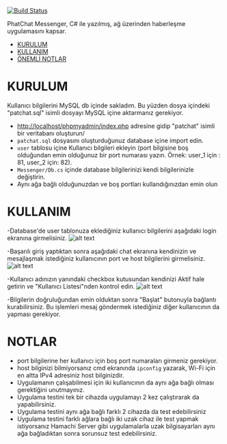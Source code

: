 [![Build Status](https://github.com/ytdl-org/youtube-dl/workflows/CI/badge.svg)](https://github.com/alisahn/csharp-messenger)


PhatChat Messenger, C# ile yazılmış, ağ üzerinden haberleşme uygulamasını kapsar.

- [KURULUM](#kurulum)
- [KULLANIM](#kullanim)
- [ÖNEMLİ NOTLAR](#notlar)

# KURULUM

Kullanıcı bilgilerini MySQL db içinde sakladım. Bu yüzden dosya içindeki "patchat.sql" isimli dosyayı MySQL içine aktarmanız gerekiyor. 

 - [http://localhost/phpmyadmin/index.php](http://localhost/phpmyadmin/index.php) adresine gidip "patchat" isimli bir veritabanı oluşturun/
 - `patchat.sql` dosyasını oluşturduğunuz database içine import edin.
 - `user` tablosu içine Kullanıcı bilgileri ekleyin (port bilgisine boş olduğundan emin olduğunuz bir port numarası yazın. Örnek: user_1 için : 81, user_2 için: 82).
 - `Messenger/Db.cs` içinde database bilgilerinizi kendi bilgilerinizle değiştirin.
 - Aynı ağa bağlı olduğunuzdan ve boş portları kullandığınızdan emin olun


# KULLANIM

 -Database'de user tablonuza eklediğiniz kullanıcı bilgilerini aşağıdaki login ekranına girmelisiniz.
 ![alt text](https://github.com/alisahn/csharp-messenger/blob/master/img/img1.png)

 -Başarılı giriş yaptıktan sonra aşağıdaki chat ekranına kendinizin ve mesajlaşmak istediğiniz kullanıcının port ve host bilgilerini girmelisiniz.
 ![alt text](https://github.com/alisahn/csharp-messenger/blob/master/img/img3.png)

 -Kullanıcı adınızın yanındaki checkbox kutusundan kendinizi Aktif hale getirin ve "Kullanıcı Listesi"nden kontrol edin.
 ![alt text](https://github.com/alisahn/csharp-messenger/blob/master/img/img2.png)

 -Bilgilerin doğruluğundan emin olduktan sonra "Başlat" butonuyla bağlantı kurabilirsiniz. Bu işlemleri mesaj göndermek istediğiniz diğer kullanıcının da yapması gerekiyor.

# NOTLAR

 - port bilgilerine her kullanıcı için boş port numaraları girmeniz gerekiyor.
 - host bilginizi bilmiyorsanız cmd ekranında `ipconfig` yazarak, Wi-Fi için en altta IPv4 adresiniz host bilginizdir.
 - Uygulamanın çalışabilmesi için iki kullanıcının da aynı ağa bağlı olması gerektiğini unutmayınız. 
 - Uygulama testini tek bir cihazda uygulamayı 2 kez çalıştırarak da yapabilirsiniz.
 - Uygulama testini aynı ağa bağlı farklı 2 cihazda da test edebilirsiniz
 - Uygulama testini farklı ağlara bağlı iki uzak cihaz ile test yapmak istiyorsanız Hamachi Server gibi uygulamalarla uzak bilgisayarları aynı ağa bağladıktan sonra sorunsuz test edebilirsiniz.

